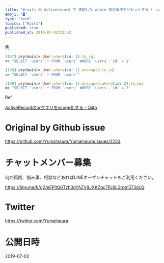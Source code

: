 ```yaml
---
title: "#rails の Activerecord で 連結した where 句の条件をリセットする ( .unscoped )"
emoji: "🖥"
type: "tech"
topics: ["Rails"]
published: true
published_at: 2019-07-02t21:42
---
```


例

```rb
[197] pry(main)> User.where(id: 1).to_sql
=> "SELECT `users`.* FROM `users` WHERE `users`.`id` = 1"

[198] pry(main)> User.where(id: 1).unscoped.to_sql
=> "SELECT `users`.* FROM `users`"

[199] pry(main)> User.where(id: 1).unscoped.where(id: 2).to_sql
=> "SELECT `users`.* FROM `users` WHERE `users`.`id` = 2"

```

Ref

[ActiveRecordのorクエリをscope化する - Qiita](https://qiita.com/jkr_2255/items/9b08a04b0247fe84a969)

# Original by Github issue

https://github.com/YumaInaura/YumaInaura/issues/2233








<!-- Update From Qiita API -->

# チャットメンバー募集


何か質問、悩み事、相談などあればLINEオープンチャットもご利用ください。

https://line.me/ti/g2/eEPltQ6Tzh3pYAZV8JXKZqc7PJ6L0rpm573dcQ





# Twitter


https://twitter.com/YumaInaura


<!-- Update From Qiita API -->



# 公開日時

2019-07-02
